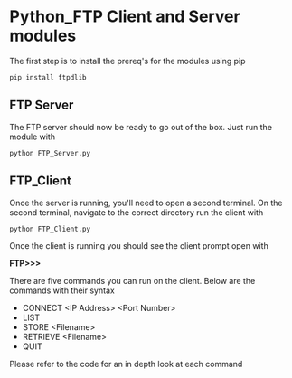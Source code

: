 # Python_FTP Client and Server modules

The first step is to install the prereq's for the modules using pip

`pip install ftpdlib`

## FTP Server
The FTP server should now be ready to go out of the box.
Just run the module with

`python FTP_Server.py`

## FTP_Client
Once the server is running, you'll need to open a second terminal.
On the second terminal, navigate to the correct directory run the client with 

`python FTP_Client.py`

Once the client is running you should see the client prompt open with

**FTP>>>**

There are five commands you can run on the client. Below are the commands
with their syntax
- CONNECT \<IP Address\> \<Port Number\>
- LIST
- STORE \<Filename\>
- RETRIEVE \<Filename\>
- QUIT

Please refer to the code for an in depth look at each command
